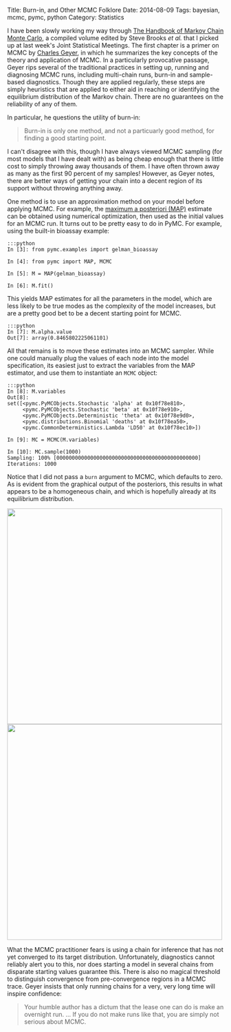 Title: Burn-in, and Other MCMC Folklore
Date: 2014-08-09
Tags: bayesian, mcmc, pymc, python
Category: Statistics

<script type="text/javascript"
  src="http://cdn.mathjax.org/mathjax/latest/MathJax.js?config=TeX-AMS-MML_HTMLorMML">
</script>

I have been slowly working my way through [The Handbook of Markov Chain Monte Carlo](http://amzn.to/mR9PVr), a compiled volume edited by Steve Brooks *et al.* that I picked up at last week's Joint Statistical Meetings. The first chapter is a primer on MCMC by [Charles Geyer](http://www.stat.umn.edu/~charlie/), in which he summarizes the key concepts of the theory and application of MCMC. In a particularly provocative passage, Geyer rips several of the traditional practices in setting up, running and diagnosing MCMC runs, including multi-chain runs, burn-in and sample-based diagnostics. Though they are applied regularly, these steps are simply heuristics that are applied to either aid in reaching or identifying the equilibrium distribution of the Markov chain. There are no guarantees on the reliability of any of them.

In particular, he questions the utility of burn-in:

> Burn-in is only one method, and not a particuarly good method, for finding a good starting point.
    
I can't disagree with this, though I have always viewed MCMC sampling (for most models that I have dealt with) as being cheap enough that there is little cost to simply throwing away thousands of them. I have often thrown away as many as the first 90 percent of my samples! However, as Geyer notes, there are better ways of getting your chain into a decent region of its support without throwing anything away.

One method is to use an approximation method on your model before applying MCMC. For example, the [maximum a posteriori (MAP)](http://en.wikipedia.org/wiki/Maximum_a_posteriori_estimation) estimate can be obtained using numerical optimization, then used as the initial values for an MCMC run. It turns out to be pretty easy to do in PyMC. For example, using the built-in bioassay example:

    :::python
    In [3]: from pymc.examples import gelman_bioassay

    In [4]: from pymc import MAP, MCMC

    In [5]: M = MAP(gelman_bioassay)

    In [6]: M.fit()

This yields MAP estimates for all the parameters in the model, which are less likely to be true modes as the complexity of the model increases, but are a pretty good bet to be a decent starting point for MCMC.

    :::python
    In [7]: M.alpha.value
    Out[7]: array(0.8465802225061101)
    
All that remains is to move these estimates into an MCMC sampler. While one could manually plug the values of each node into the model specification, its easiest just to extract the variables from the MAP estimator, and use them to instantiate an `MCMC` object:

    :::python
    In [8]: M.variables
    Out[8]: 
    set([<pymc.PyMCObjects.Stochastic 'alpha' at 0x10f78e810>,
         <pymc.PyMCObjects.Stochastic 'beta' at 0x10f78e910>,
         <pymc.PyMCObjects.Deterministic 'theta' at 0x10f78e9d0>,
         <pymc.distributions.Binomial 'deaths' at 0x10f78ea50>,
         <pymc.CommonDeterministics.Lambda 'LD50' at 0x10f78ec10>])

    In [9]: MC = MCMC(M.variables)

    In [10]: MC.sample(1000)
    Sampling: 100% [0000000000000000000000000000000000000000000000] Iterations: 1000
    
Notice that I did not pass a `burn` argument to MCMC, which defaults to zero. As is evident from the graphical output of the posteriors, this results in what appears to be a homogeneous chain, and which is hopefully already at its equilibrium distribution.

<img src="http://f.cl.ly/items/4513263v3x3n1T0m3o27/alpha.png" width="500">

<img src="http://f.cl.ly/items/1i0W0k1Q2S3h172E2v0b/beta.png" width="500">


What the MCMC practitioner fears is using a chain for inference that has not yet converged to its target distribution. Unfortunately, diagnostics cannot reliably alert you to this, nor does starting a model in several chains from disparate starting values guarantee this. There is also no magical threshold to distinguish convergence from pre-convergence regions in a MCMC trace. Geyer insists that only running chains for a very, very long time will inspire confidence:

> Your humble author has a dictum that the lease one can do is make an overnight run. ... If you do not make runs like that, you are simply not serious about MCMC.